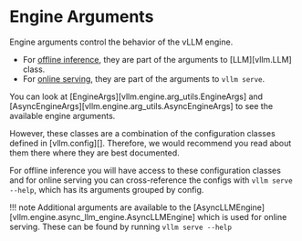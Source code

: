 # Engine Arguments

Engine arguments control the behavior of the vLLM engine.

- For [offline inference](../serving/offline_inference.md), they are part of the arguments to [LLM][vllm.LLM] class.
- For [online serving](../serving/openai_compatible_server.md), they are part of the arguments to `vllm serve`.

You can look at [EngineArgs][vllm.engine.arg_utils.EngineArgs] and [AsyncEngineArgs][vllm.engine.arg_utils.AsyncEngineArgs] to see the available engine arguments.

However, these classes are a combination of the configuration classes defined in [vllm.config][]. Therefore, we would recommend you read about them there where they are best documented.

For offline inference you will have access to these configuration classes and for online serving you can cross-reference the configs with `vllm serve --help`, which has its arguments grouped by config.

!!! note
    Additional arguments are available to the [AsyncLLMEngine][vllm.engine.async_llm_engine.AsyncLLMEngine] which is used for online serving. These can be found by running `vllm serve --help`
